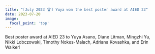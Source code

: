```yaml
---
title: "[July 2023 🏆] Yuya won the best poster award at AIED 23"
date: 2023-07-20
image:
  focal_point: 'top'
---
```


Best poster award at AIED 23 to Yuya Asano, Diane Litman, Mingzhi Yu, Nikki Lobczowski, Timothy Nokes-Malach, Adriana Kovashka, and Erin Walker!

<!--more-->
